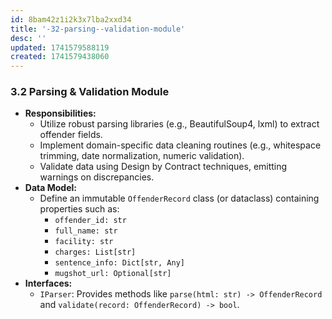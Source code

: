 ```yaml
---
id: 8bam42z1i2k3x7lba2xxd34
title: '-32-parsing--validation-module'
desc: ''
updated: 1741579588119
created: 1741579438060
---
```

### 3.2 Parsing & Validation Module

-   **Responsibilities:**
    -   Utilize robust parsing libraries (e.g., BeautifulSoup4, lxml) to extract offender fields.
    -   Implement domain-specific data cleaning routines (e.g., whitespace trimming, date normalization, numeric validation).
    -   Validate data using Design by Contract techniques, emitting warnings on discrepancies.
-   **Data Model:**
    -   Define an immutable `OffenderRecord` class (or dataclass) containing properties such as:
        -   `offender_id: str`
        -   `full_name: str`
        -   `facility: str`
        -   `charges: List[str]`
        -   `sentence_info: Dict[str, Any]`
        -   `mugshot_url: Optional[str]`
-   **Interfaces:**
    -   `IParser`: Provides methods like `parse(html: str) -> OffenderRecord` and `validate(record: OffenderRecord) -> bool`.
